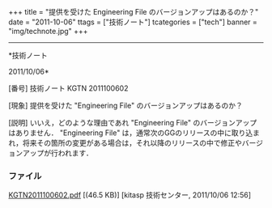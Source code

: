 ﻿+++
title = "提供を受けた Engineering File のバージョンアップはあるのか？"
date = "2011-10-06"
ttags = ["技術ノート"]
tcategories = ["tech"]
banner = "img/technote.jpg"
+++

-----------------------------------------------------------------------------------------------------------------------------

*技術ノート

2011/10/06*


[番号]
技術ノート KGTN 2011100602

[現象]
提供を受けた "Engineering File" のバージョンアップはあるのか？

[説明]
いいえ，どのような理由であれ "Engineering File"
のバージョンアップはありません． "Engineering File"
は，通常次のGGのリリースの中に取り込まれ，将来その箇所の変更がある場合は，それ以降のリリースの中で修正やバージョンアップが行われます．


### ファイル





[KGTN2011100602.pdf](http://techreport.kitasp.net/attachments/download/652/KGTN2011100602.pdf)
 [(46.5 KB)] [kitasp 技術センター, 2011/10/06
12:56]
